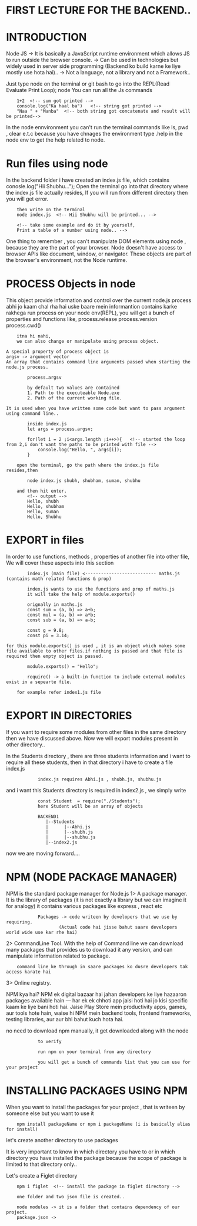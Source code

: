# FIRST LECTURE FOR THE BACKEND..
# INTRODUCTION
Node JS -> It is basically a JavaScript runtime environment which allows JS to run outside the browser console.
        -> Can be used in technologies but widely used in server side programming 
           (Backend ko build karne ke liye mostly use hota hai)..
        -> Not a language, not a library and not a Framework..

Just type node on the terminal or git bash to go into the REPL(Read Evaluate Print Loop);
        node
You can run all the Js commands

        1+2  <!-- sum got printed -->
        console.log("Ka haal ba")   <!-- string got printed -->
        "Naa " + "Manba"  <!-- both string got concatenate and result will be printed-->

In the node ennvironment you can't run the terminal commands like ls, pwd , clear e.t.c because you have chnages the environment
        type .help in the node env to get the help related to node.

# Run files using node
In the backend folder i have created an index.js file, which contains
        conosle.log("Hii Shubhu...");
Open the terminal go into that directory where the index.js file actually resides, If you will run from different directory then you will get error.

        then write on the terminal
        node index.js  <!-- Hii Shubhu will be printed... -->
        
        <!-- take some example and do it by yourself,
        Print a table of a number using node.. -->

One thing to remember , you can't manipulate DOM elements using node , because they are the part of your browser.
        Node doesn't have access to browser APIs like document, window, or navigator.
        These objects are part of the browser's environment, not the Node runtime.


# PROCESS Objects in node
This object provide information and control over the current node.js process
        abhi jo kaam chal rha hai uske baare mein informantion contains karke rakhega
        run process on your node env(REPL), you will get a bunch of properties and functions like,
            process.release
            process.version
            process.cwd() <!-- print the directory in which you are working -->

        itna hi nahi,
        we can also change or manipulate using process object.

    A special property of process object is
    argsv -> argument vector
    An array that contains command line arguments passed when starting the node.js process.
    
            process.argsv 
        
            by default two values are contained
            1. Path to the executeable Node.exe
            2. Path of the current working file.

    It is used when you have written some code but want to pass argument using command line..
            
            inside index.js
            let args = process.argsv;

            for(let i = 2 ;i<args.length ;i++>){   <!-- started the loop from 2,i don't want the paths to be printed with file -->
                console.log("Hello, ", args[i]);
            }

        open the terminal, go the path where the index.js file resides,then 

            node index.js shubh, shubham, suman, shubhu 

        and then hit enter.
            <!-- output -->
            Hello, shubh
            Hello, shubham
            Hello, suman
            Hello, Shubhu

# EXPORT in files
In order to use functions, methods , properties of another file into other file, We will cover these aspects into this section
            
            index.js (main file) <--------------------------- maths.js (contains math related functions & prop)

            index.js wants to use the functions and prop of maths.js 
            it will take the help of module.exports()

            orignally in maths.js
            const sum = (a, b) => a+b;
            const mul = (a, b) => a*b;
            const sub = (a, b) => a-b;

            const g = 9.8;
            const pi = 3.14;

    for this module.exports() is used , it is an object which makes some file available to other files.if nothing is passed and that file is required then empty object is passed.

            module.exports() = "Hello";

            require() -> a built-in function to include external modules exist in a sepearte file.

        for example refer index1.js file


# EXPORT IN DIRECTORIES
If you want to require some modules from other files in the same directory then we have discussed above.
Now we will export modules present in other directory..

In the Students directory , there are three students information and i want to require all these students, then in that directory i have to create a file index.js

                index.js requires Abhi.js , shubh.js, shubhu.js

and i want this Students directory is required in index2.js , we simply write 

                const Student  = require("./Students");
                here Student will be an array of objects 

                BACKEND1
                   |--Students
                   |      |--Abhi.js
                   |      |--shubh.js
                   |      |--shubhu.js
                   |--index2.js



now we are moving forward....

# NPM (NODE PACKAGE MANAGER)
NPM is the standard package manager for Node.js
1> A package manager.
        It is the library of packages (it is not exactly a library but we can imagine it for analogy)
                it contains various packages like
                express , react etc
        
                Packages -> code writeen by developers that we use by requiring.
                        (Actual code hai jisse bahut saare developers world wide use kar rhe hai)
2> CommandLine Tool.
        With the help of Command line we can download many packages that provides us to download it any version,
        and can manipulate information related to package.

        command line ke through in saare packages ko dusre developers tak access karate hai

3> Online registry.

NPM kya hai?
NPM ek digital bazaar hai jahan developers ke liye hazaaron packages available hain — har ek ek chhoti app jaisi hoti hai jo kisi specific kaam ke liye bani hoti hai. Jaise Play Store mein productivity apps, games, aur tools hote hain, waise hi NPM mein backend tools, frontend frameworks, testing libraries, aur aur bhi bahut kuch hota hai.

no need to download npm manually, it get downloaded along with the node

                to verify 
                
                run npm on your terminal from any directory

                you will get a bunch of commands list that you can use for your project

# INSTALLING PACKAGES USING NPM
When you want to install the packages for your project , that is writeen by someone else but you want to use it
        
        npm install packageName or npm i packageName (i is basically alias for install)

let's create another directory to use packages

It is very important to know in which directory you have to or in which directory you have installed the package
because the scope of package is limited to that directory only..

Let's create a Figlet directory

        npm i figlet  <!-- install the package in figlet directory -->

        one folder and two json file is created..

        node modules -> it is a folder that contains dependency of our project.
        package.json -> 